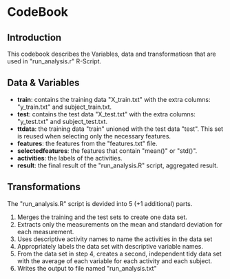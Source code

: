 # CodeBook

## Introduction
This codebook describes the Variables, data and transformatiosn that are used in "run_analysis.r" R-Script.

## Data & Variables
<ul>
<li><strong>train</strong>: contains the training data "X_train.txt" with the extra columns: "y_train.txt" and subject_train.txt.</li>
<li><strong>test</strong>: contains the test data "X_test.txt" with the extra columns: "y_test.txt" and subject_test.txt.</li>
<li><strong>ttdata</strong>: the training data "train" unioned with the test data "test". This set is reused when selecting only the necessary features.</li>
<li><strong>features</strong>: the features from the "features.txt" file.</li>
<li><strong>selectedfeatures</strong>: the features that contain "mean()" or "std()".</li>
<li><strong>activities</strong>: the labels of the activities.</li>
<li><strong>result</strong>: the final result of the "run_analysis.R" script, aggregated result.</li>
</ul>

## Transformations

The "run_analysis.R" script is devided into 5 (+1 additional) parts.
<ol>
<li>Merges the training and the test sets to create one data set.</li>
<li>Extracts only the measurements on the mean and standard deviation for each measurement.</li>
<li>Uses descriptive activity names to name the activities in the data set</li>
<li>Appropriately labels the data set with descriptive variable names.</li>
<li>From the data set in step 4, creates a second, independent tidy data set with the average of each variable for each activity and each subject.</il>
<li>Writes the output to file named "run_analysis.txt"</li>
</ol> 
